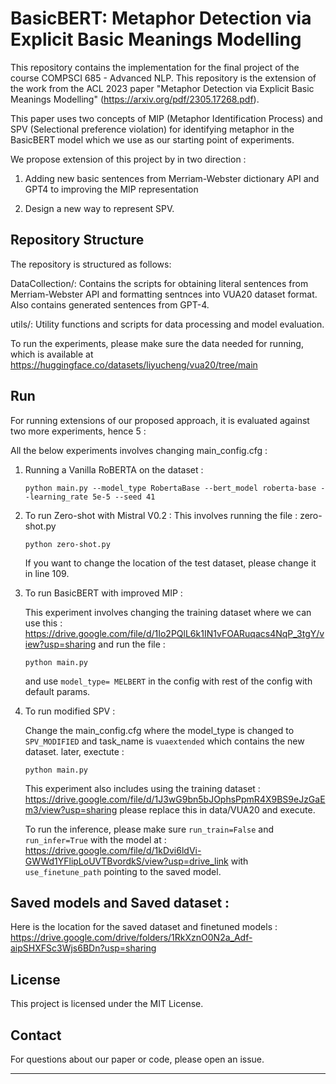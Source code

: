 # BasicBERT: Metaphor Detection via Explicit Basic Meanings Modelling

This repository contains the implementation for the final project of the course COMPSCI 685 - Advanced NLP. This repository is the extension of the work from the ACL 2023 paper "Metaphor Detection via Explicit Basic Meanings Modelling" (https://arxiv.org/pdf/2305.17268.pdf). 

This paper uses two concepts of MIP (Metaphor Identification Process) and SPV (Selectional preference violation) for identifying metaphor in the BasicBERT model which we use as our starting point of experiments.

We propose extension of this project by in two direction : 

1. Adding new basic sentences from Merriam-Webster dictionary API and GPT4 to improving the MIP representation 

2. Design a new way to represent SPV. 


## Repository Structure
The repository is structured as follows:

DataCollection/: Contains the scripts for obtaining literal sentences from Merriam-Webster API and formatting sentnces into VUA20 dataset format. Also contains generated sentences from GPT-4. 

utils/: Utility functions and scripts for data processing and model evaluation.

To run the experiments, please make sure the data needed for running, which is available at https://huggingface.co/datasets/liyucheng/vua20/tree/main


## Run

For running extensions of our proposed approach, it is evaluated against two more experiments, hence 5 : 

All the below experiments involves changing main_config.cfg : 

1. Running a Vanilla RoBERTA on the dataset :
   ```
   python main.py --model_type RobertaBase --bert_model roberta-base --learning_rate 5e-5 --seed 41
   ```

2. To run Zero-shot with Mistral V0.2 :
   This involves running the file : zero-shot.py
    ```
    python zero-shot.py 
    ```
    If you want to change the location of the test dataset, please change it in line 109. 

3. To run BasicBERT with improved MIP :

   This experiment involves changing the training dataset where we can use this : https://drive.google.com/file/d/1Io2PQlL6k1IN1vFOARuqacs4NqP_3tgY/view?usp=sharing
   and run the file :
   ```
   python main.py
   ```
   and use `model_type= MELBERT` in the config with rest of the config with default params. 
   
4. To run modified SPV :
   
   Change the main_config.cfg where the model_type is changed to `SPV_MODIFIED` and task_name is `vuaextended` which contains the new dataset.
   later, exectute :
   ```
   python main.py
   ```
   This experiment also includes using the training dataset : https://drive.google.com/file/d/1J3wG9bn5bJOphsPpmR4X9BS9eJzGaEm3/view?usp=sharing
   please replace this in data/VUA20 and execute.
   
   To run the inference, please make sure `run_train=False` and `run_infer=True` with the model at : https://drive.google.com/file/d/1kDvi6ldVi-GWWd1YFlipLoUVTBvordkS/view?usp=drive_link
   with `use_finetune_path` pointing to the saved model.


## Saved models and Saved dataset : 

Here is the location for the saved dataset and finetuned models : https://drive.google.com/drive/folders/1RkXznO0N2a_Adf-aipSHXFSc3Wjs6BDn?usp=sharing



## License

This project is licensed under the MIT License.

## Contact

For questions about our paper or code, please open an issue.

-----
